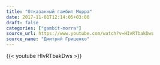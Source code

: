 ```yaml
---
title: "Отказанный гамбит Морра"
date: 2017-11-01T12:14:05+03:00
draft: false
categories: ["gambit-morra"]
source_url: https://www.youtube.com/watch?v=HIvRTbakDws
source_name: "Дмитрий Гриценко"
---
```

<!--more-->
<div class="container">
  <div class="row">
    <div class="col-6">
      {{< youtube HIvRTbakDws >}}
    </div>
  </div>
</div>
